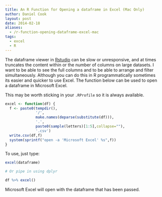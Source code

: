 ```yaml
---
title: An R Function for Opening a dataframe in Excel (Mac Only)
author: Daniel Cook
layout: post
date: 2014-02-18
aliases:
  - /r-function-opening-dataframe-excel-mac
tags:
  - excel
  - R
---
```


The dataframe viewer in [Rstudio][1] can be slow or unresponsive, and at times truncates the content within or the number of columns on large datasets. I want to be able to see the full columns and to be able to arrange and filter simultaneously. Although you can do this in R programmatically sometimes its easier and quicker to use Excel. The function below can be used to open a dataframe in Microsoft Excel.

This may be worth sticking in your `.RProfile` so it is always available.

```R
excel <- function(df) {
  f <- paste0(tempdir(),
              '/',
              make.names(deparse(substitute(df))),
              '.',
              paste0(sample(letters)[1:5],collapse=""),
              '.csv')
  write.csv(df,f)
  system(sprintf("open -a 'Microsoft Excel' %s",f))
}
```

To use, just type:

```R
excel(dataframe)

# Or pipe in using dplyr

df %>% excel()
```

Microsoft Excel will open with the dataframe that has been passed.

 [1]: http://www.rstudio.com/